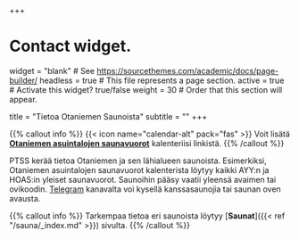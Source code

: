 +++
# Contact widget.
widget = "blank"  # See https://sourcethemes.com/academic/docs/page-builder/
headless = true  # This file represents a page section.
active = true  # Activate this widget? true/false
weight = 30  # Order that this section will appear.

title = "Tietoa Otaniemen Saunoista"
subtitle = ""
+++

{{% callout info %}}
{{< icon name="calendar-alt" pack="fas" >}} Voit lisätä [**Otaniemen asuintalojen saunavuorot**](https://calendar.google.com/calendar/embed?src=jpv0nr25o8389bl3mao4q3hb9s%40group.calendar.google.com) kalenteriisi linkistä.
{{% /callout %}}

PTSS kerää tietoa Otaniemen ja sen lähialueen saunoista. Esimerkiksi, Otaniemen asuintalojen saunavuorot kalenterista löytyy kaikki AYY:n ja HOAS:in yleiset saunavuorot. Saunoihin pääsy vaatii yleensä avaimen tai ovikoodin. [Telegram](https://t.me/PTSSry) kanavalta voi kysellä kanssasaunojia tai saunan oven avausta.

{{% callout info %}}
Tarkempaa tietoa eri saunoista löytyy [**Saunat**]({{< ref "/sauna/_index.md" >}}) sivulta.
{{% /callout %}}

